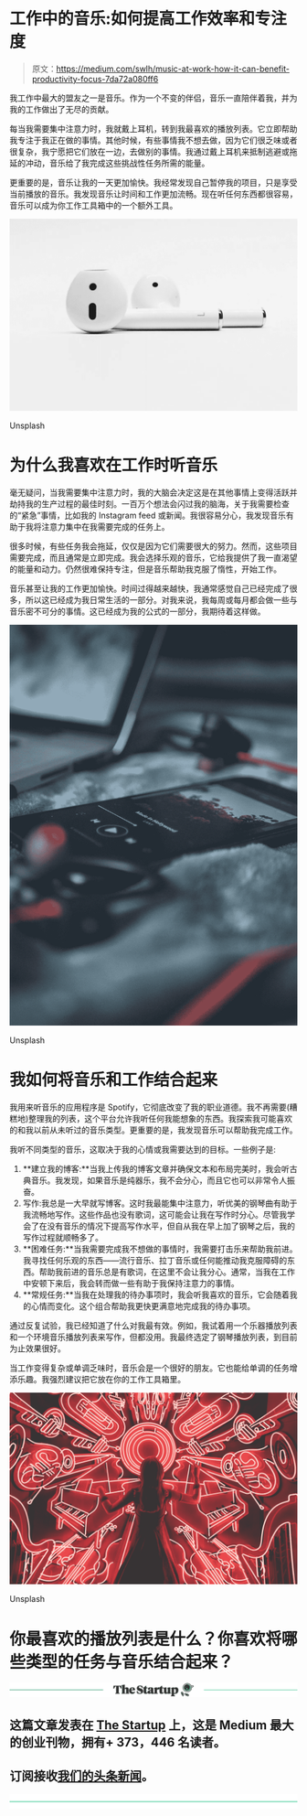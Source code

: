 # 工作中的音乐:如何提高工作效率和专注度

> 原文：<https://medium.com/swlh/music-at-work-how-it-can-benefit-productivity-focus-7da72a080ff6>

我工作中最大的盟友之一是音乐。作为一个不变的伴侣，音乐一直陪伴着我，并为我的工作做出了无尽的贡献。

每当我需要集中注意力时，我就戴上耳机，转到我最喜欢的播放列表。它立即帮助我专注于我正在做的事情。其他时候，有些事情我不想去做，因为它们很乏味或者很复杂，我宁愿把它们放在一边，去做别的事情。我通过戴上耳机来抵制逃避或拖延的冲动，音乐给了我完成这些挑战性任务所需的能量。

更重要的是，音乐让我的一天更加愉快。我经常发现自己暂停我的项目，只是享受当前播放的音乐。我发现音乐让时间和工作更加流畅。现在听任何东西都很容易，音乐可以成为你工作工具箱中的一个额外工具。

![](img/ae603623835912b211f215157395ebd6.png)

Unsplash

# 为什么我喜欢在工作时听音乐

毫无疑问，当我需要集中注意力时，我的大脑会决定这是在其他事情上变得活跃并劫持我的生产过程的最佳时刻。一百万个想法会闪过我的脑海，关于我需要检查的“紧急”事情，比如我的 Instagram feed 或新闻。我很容易分心，我发现音乐有助于我将注意力集中在我需要完成的任务上。

很多时候，有些任务我会拖延，仅仅是因为它们需要很大的努力。然而，这些项目需要完成，而且通常是立即完成。我会选择乐观的音乐，它给我提供了我一直渴望的能量和动力。仍然很难保持专注，但是音乐帮助我克服了惰性，开始工作。

音乐甚至让我的工作更加愉快。时间过得越来越快，我通常感觉自己已经完成了很多，所以这已经成为我日常生活的一部分。对我来说，我每周或每月都会做一些与音乐密不可分的事情。这已经成为我的公式的一部分，我期待着这样做。

![](img/ab0b3c80efc8df627f9f2f7470a1617a.png)

Unsplash

# 我如何将音乐和工作结合起来

我用来听音乐的应用程序是 Spotify，它彻底改变了我的职业道德。我不再需要(糟糕地)整理我的列表，这个平台允许我听任何我能想象的东西。我探索我可能喜欢的和我以前从未听过的音乐类型。更重要的是，我发现音乐可以帮助我完成工作。

我听不同类型的音乐，这取决于我的心情或我需要达到的目标。一些例子是:

1.  **建立我的博客:**当我上传我的博客文章并确保文本和布局完美时，我会听古典音乐。我发现，如果音乐是纯器乐，我不会分心，而且它也可以非常令人振奋。
2.  写作:我总是一大早就写博客。这时我最能集中注意力，听优美的钢琴曲有助于我流畅地写作。这些作品也没有歌词，这可能会让我在写作时分心。尽管我学会了在没有音乐的情况下提高写作水平，但自从我在早上加了钢琴之后，我的写作过程就顺畅多了。
3.  **困难任务:**当我需要完成我不想做的事情时，我需要打击乐来帮助我前进。我寻找任何乐观的东西——流行音乐、拉丁音乐或任何能推动我克服障碍的东西。帮助我前进的音乐总是有歌词，在这里不会让我分心。通常，当我在工作中安顿下来后，我会转而做一些有助于我保持注意力的事情。
4.  **常规任务:**当我在处理我的待办事项时，我会听我喜欢的音乐，它会随着我的心情而变化。这个组合帮助我更快更满意地完成我的待办事项。

通过反复试验，我已经知道了什么对我最有效。例如，我试着用一个乐器播放列表和一个环境音乐播放列表来写作，但都没用。我最终选定了钢琴播放列表，到目前为止效果很好。

当工作变得复杂或单调乏味时，音乐会是一个很好的朋友。它也能给单调的任务增添乐趣。我强烈建议把它放在你的工作工具箱里。

![](img/2f278865b9a0b74882c205dee691ba93.png)

Unsplash

# 你最喜欢的播放列表是什么？你喜欢将哪些类型的任务与音乐结合起来？

[![](img/308a8d84fb9b2fab43d66c117fcc4bb4.png)](https://medium.com/swlh)

## 这篇文章发表在 [The Startup](https://medium.com/swlh) 上，这是 Medium 最大的创业刊物，拥有+ 373，446 名读者。

## 订阅接收[我们的头条新闻](http://growthsupply.com/the-startup-newsletter/)。

[![](img/b0164736ea17a63403e660de5dedf91a.png)](https://medium.com/swlh)